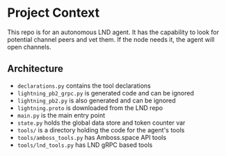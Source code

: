 # Project Context
This repo is for an autonomous LND agent. It has the capability to look for potential channel peers and vet them. If the node needs it, the agent will open channels.

## Architecture
- `declarations.py` contains the tool declarations
- `lightning_pb2_grpc.py` is generated code and can be ignored
- `lightning_pb2.py` is also generated and can be ignored
- `lightning.proto` is downloaded from the LND repo
- `main.py` is the main entry point
- `state.py` holds the global data store and token counter var
- `tools/` is a directory holding the code for the agent's tools
- `tools/amboss_tools.py` has Amboss.space API tools
- `tools/lnd_tools.py` has LND gRPC based tools
